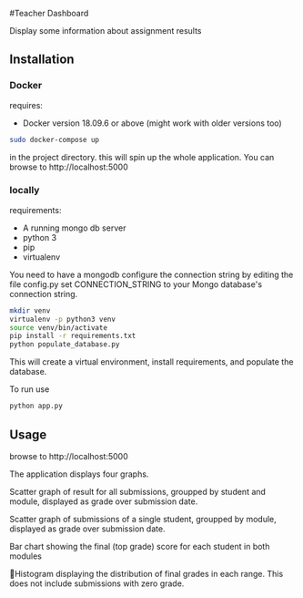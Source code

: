 #Teacher Dashboard

Display some information about assignment results

## Installation

### Docker
requires:
* Docker version 18.09.6 or above 
(might work with older versions too)

```sh
sudo docker-compose up 
```
in the project directory. this will spin up the whole application.
You can browse to http://localhost:5000

### locally
requirements:
* A running mongo db server
* python 3
* pip
* virtualenv


You need to have a mongodb
configure the connection string by editing the file config.py
set CONNECTION_STRING to your Mongo database's connection string.

```sh
mkdir venv
virtualenv -p python3 venv
source venv/bin/activate
pip install -r requirements.txt
python populate_database.py
```
This will create a virtual environment, install requirements, and populate the database.

To run use 
```sh
python app.py
```

## Usage
browse to http://localhost:5000

The application displays four graphs.

Scatter graph of result for all submissions, groupped by student and module, displayed as grade over submission date.

Scatter graph of submissions of a single student, groupped by module, displayed as grade over submission date.

Bar chart showing the final (top grade) score for each student in both modules

Histogram displaying the distribution of final grades in each range. This does not include submissions with zero grade.
